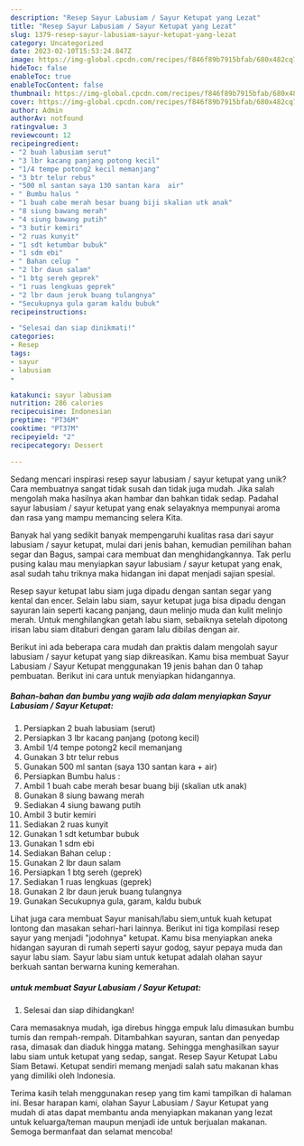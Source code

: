 ```yaml
---
description: "Resep Sayur Labusiam / Sayur Ketupat yang Lezat"
title: "Resep Sayur Labusiam / Sayur Ketupat yang Lezat"
slug: 1379-resep-sayur-labusiam-sayur-ketupat-yang-lezat
category: Uncategorized
date: 2023-02-10T15:53:24.847Z
image: https://img-global.cpcdn.com/recipes/f846f89b7915bfab/680x482cq70/sayur-labusiam-sayur-ketupat-foto-resep-utama.jpg
hideToc: false
enableToc: true
enableTocContent: false
thumbnail: https://img-global.cpcdn.com/recipes/f846f89b7915bfab/680x482cq70/sayur-labusiam-sayur-ketupat-foto-resep-utama.jpg
cover: https://img-global.cpcdn.com/recipes/f846f89b7915bfab/680x482cq70/sayur-labusiam-sayur-ketupat-foto-resep-utama.jpg
author: Admin
authorAv: notfound
ratingvalue: 3
reviewcount: 12
recipeingredient:
- "2 buah labusiam serut"
- "3 lbr kacang panjang potong kecil"
- "1/4 tempe potong2 kecil memanjang"
- "3 btr telur rebus"
- "500 ml santan saya 130 santan kara  air"
- " Bumbu halus "
- "1 buah cabe merah besar buang biji skalian utk anak"
- "8 siung bawang merah"
- "4 siung bawang putih"
- "3 butir kemiri"
- "2 ruas kunyit"
- "1 sdt ketumbar bubuk"
- "1 sdm ebi"
- " Bahan celup "
- "2 lbr daun salam"
- "1 btg sereh geprek"
- "1 ruas lengkuas geprek"
- "2 lbr daun jeruk buang tulangnya"
- "Secukupnya gula garam kaldu bubuk"
recipeinstructions:

- "Selesai dan siap dinikmati!"
categories:
- Resep
tags:
- sayur
- labusiam
- 

katakunci: sayur labusiam  
nutrition: 286 calories
recipecuisine: Indonesian
preptime: "PT36M"
cooktime: "PT37M"
recipeyield: "2"
recipecategory: Dessert

---
```





Sedang mencari inspirasi resep sayur labusiam / sayur ketupat yang unik? Cara membuatnya sangat tidak susah dan tidak juga mudah. Jika salah mengolah maka hasilnya akan hambar dan bahkan tidak sedap. Padahal sayur labusiam / sayur ketupat yang enak selayaknya mempunyai aroma dan rasa yang mampu memancing selera Kita.





Banyak hal yang sedikit banyak mempengaruhi kualitas rasa dari sayur labusiam / sayur ketupat, mulai dari jenis bahan, kemudian pemilihan bahan segar dan Bagus, sampai cara membuat dan menghidangkannya. Tak perlu pusing kalau mau menyiapkan sayur labusiam / sayur ketupat yang enak,      asal sudah tahu triknya maka hidangan ini dapat menjadi sajian spesial.














Resep sayur ketupat labu siam juga dipadu dengan santan segar yang kental dan encer. Selain labu siam, sayur ketupat juga bisa dipadu dengan sayuran lain seperti kacang panjang, daun melinjo muda dan kulit melinjo merah. Untuk menghilangkan getah labu siam, sebaiknya setelah dipotong irisan labu siam ditaburi dengan garam lalu dibilas dengan air.






Berikut ini ada beberapa cara mudah dan praktis dalam mengolah sayur labusiam / sayur ketupat yang siap dikreasikan. Kamu bisa membuat Sayur Labusiam / Sayur Ketupat menggunakan 19 jenis bahan dan 0 tahap pembuatan. Berikut ini cara untuk menyiapkan hidangannya.

<!--inarticleads1-->

##### Bahan-bahan dan bumbu yang wajib ada dalam menyiapkan Sayur Labusiam / Sayur Ketupat:

1. Persiapkan 2 buah labusiam (serut)
1. Persiapkan 3 lbr kacang panjang (potong kecil)
1. Ambil 1/4 tempe potong2 kecil memanjang
1. Gunakan 3 btr telur rebus
1. Gunakan 500 ml santan (saya 130 santan kara + air)
1. Persiapkan  Bumbu halus :
1. Ambil 1 buah cabe merah besar buang biji (skalian utk anak)
1. Gunakan 8 siung bawang merah
1. Sediakan 4 siung bawang putih
1. Ambil 3 butir kemiri
1. Sediakan 2 ruas kunyit
1. Gunakan 1 sdt ketumbar bubuk
1. Gunakan 1 sdm ebi
1. Sediakan  Bahan celup :
1. Gunakan 2 lbr daun salam
1. Persiapkan 1 btg sereh (geprek)
1. Sediakan 1 ruas lengkuas (geprek)
1. Gunakan 2 lbr daun jeruk buang tulangnya
1. Gunakan Secukupnya gula, garam, kaldu bubuk


Lihat juga cara membuat Sayur manisah/labu siem,untuk kuah ketupat lontong dan masakan sehari-hari lainnya. Berikut ini tiga kompilasi resep sayur yang menjadi &#34;jodohnya&#34; ketupat. Kamu bisa menyiapkan aneka hidangan sayuran di rumah seperti sayur godog, sayur pepaya muda dan sayur labu siam. Sayur labu siam untuk ketupat adalah olahan sayur berkuah santan berwarna kuning kemerahan. 

<!--inarticleads2-->

#####  untuk membuat Sayur Labusiam / Sayur Ketupat:


1. Selesai dan siap dihidangkan!

Cara memasaknya mudah, iga direbus hingga empuk lalu dimasukan bumbu tumis dan rempah-rempah. Ditambahkan sayuran, santan dan penyedap rasa, dimasak dan diaduk hingga matang. Sehingga menghasilkan sayur labu siam untuk ketupat yang sedap, sangat. Resep Sayur Ketupat Labu Siam Betawi. Ketupat sendiri memang menjadi salah satu makanan khas yang dimiliki oleh Indonesia. 

Terima kasih telah menggunakan resep yang tim kami tampilkan di halaman ini. Besar harapan kami, olahan Sayur Labusiam / Sayur Ketupat yang mudah di atas dapat membantu anda menyiapkan makanan yang lezat untuk keluarga/teman maupun menjadi ide untuk berjualan makanan. Semoga bermanfaat dan selamat mencoba!
